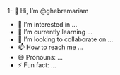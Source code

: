 1- 👋 Hi, I’m @ghebremariam
- 👀 I’m interested in ...
- 🌱 I’m currently learning ...
- 💞️ I’m looking to collaborate on ...
- 📫 How to reach me ...
- 😄 Pronouns: ...
- ⚡ Fun fact: ...

<!---
ghebremariam/ghebremariam is a ✨ special ✨ repository because its `README.md` (this file) appears on your GitHub profile.
You can click the Preview link to take a look at your changes.
--->
